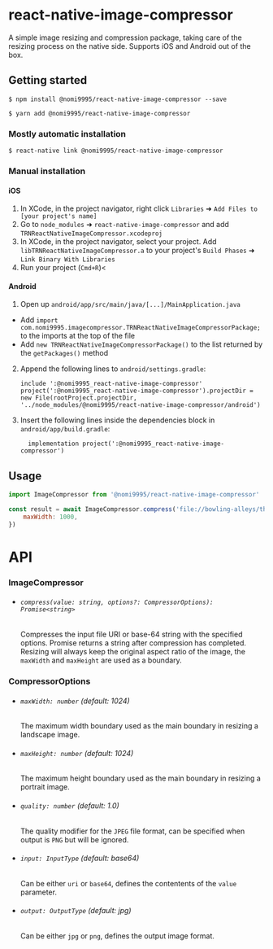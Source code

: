 # react-native-image-compressor

A simple image resizing and compression package, taking care of the resizing process on the native side. Supports iOS and Android out of the box.

## Getting started

`$ npm install @nomi9995/react-native-image-compressor --save`

`$ yarn add @nomi9995/react-native-image-compressor`

### Mostly automatic installation

`$ react-native link @nomi9995/react-native-image-compressor`

### Manual installation


#### iOS

1. In XCode, in the project navigator, right click `Libraries` ➜ `Add Files to [your project's name]`
2. Go to `node_modules` ➜ `react-native-image-compressor` and add `TRNReactNativeImageCompressor.xcodeproj`
3. In XCode, in the project navigator, select your project. Add `libTRNReactNativeImageCompressor.a` to your project's `Build Phases` ➜ `Link Binary With Libraries`
4. Run your project (`Cmd+R`)<

#### Android

1. Open up `android/app/src/main/java/[...]/MainApplication.java`
  - Add `import com.nomi9995.imagecompressor.TRNReactNativeImageCompressorPackage;` to the imports at the top of the file
  - Add `new TRNReactNativeImageCompressorPackage()` to the list returned by the `getPackages()` method
2. Append the following lines to `android/settings.gradle`:
  	```
  	include ':@nomi9995_react-native-image-compressor'
  	project(':@nomi9995_react-native-image-compressor').projectDir = new File(rootProject.projectDir, 	'../node_modules/@nomi9995/react-native-image-compressor/android')
  	```
3. Insert the following lines inside the dependencies block in `android/app/build.gradle`:
  	```
      implementation project(':@nomi9995_react-native-image-compressor')
  	```


## Usage
```javascript
import ImageCompressor from '@nomi9995/react-native-image-compressor'

const result = await ImageCompressor.compress('file://bowling-alleys/the-dude.jpg', {
    maxWidth: 1000,
})
```

# API

### ImageCompressor

- ###### `compress(value: string, options?: CompressorOptions): Promise<string>`

    Compresses the input file URI or base-64 string with the specified options. Promise returns a string after compression has completed. Resizing will always keep the original aspect ratio of the image, the `maxWidth` and `maxHeight` are used as a boundary.

### CompressorOptions

- ###### `maxWidth: number` (default: 1024)
    
    The maximum width boundary used as the main boundary in resizing a landscape image.

- ###### `maxHeight: number` (default: 1024)
    
    The maximum height boundary used as the main boundary in resizing a portrait image.

- ###### `quality: number` (default: 1.0)
    
    The quality modifier for the `JPEG` file format, can be specified when output is `PNG` but will be ignored.

- ###### `input: InputType` (default: base64)
    
    Can be either `uri` or `base64`, defines the contentents of the `value` parameter.

- ###### `output: OutputType` (default: jpg)
    
    Can be either `jpg` or `png`, defines the output image format.
